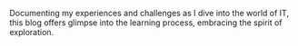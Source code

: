 Documenting my experiences and challenges as I dive into the world of IT, this blog offers glimpse into the learning process, embracing the spirit of exploration.
